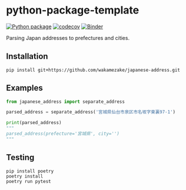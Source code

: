 # python-package-template

[![Python package](https://github.com/wakamezake/japanese-address/workflows/Python%20package/badge.svg?branch=master)](https://github.com/wakamezake/python-package-template/actions?query=workflow%3A%22Python+package%22)
[![codecov](https://codecov.io/gh/wakamezake/japanese-address/branch/master/graph/badge.svg)](https://codecov.io/gh/wakamezake/python-package-template)
[![Binder](https://mybinder.org/badge.svg)](https://mybinder.org/v2/gh/wakamezake/japanese-address/master)

Parsing Japan addresses to prefectures and cities.

## Installation

```
pip install git+https://github.com/wakamezake/japanese-address.git
```

## Examples

```python
from japanese_address import separate_address

parsed_address = separate_address('宮城県仙台市泉区市名坂字東裏97-1')

print(parsed_address)
"""
parsed_address(prefecture='宮城県', city='')
"""
```

## Testing

```
pip install poetry
poetry install
poetry run pytest
```
